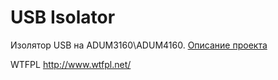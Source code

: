 # USB Isolator

Изолятор USB на ADUM3160\ADUM4160.
[Описание проекта](https://adelectronics.ru/2016/11/20/usb-iso-%d0%bf%d1%80%d0%be%d1%81%d1%82%d0%be%d0%b9-usb-%d0%b8%d0%b7%d0%be%d0%bb%d1%8f%d1%82%d0%be%d1%80/)<br>

WTFPL
http://www.wtfpl.net/
